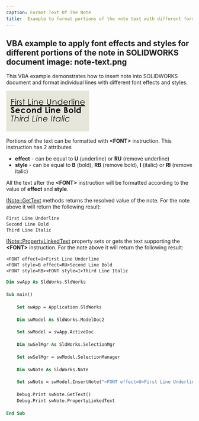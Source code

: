 ```yaml
---
caption: Format Text Of The Note
title:  Example to format portions of the note text with different formats
---
```

 VBA example to apply font effects and styles for different portions of the note in SOLIDWORKS document
image: note-text.png
---
This VBA example demonstrates how to insert note into SOLIDWORKS document and format individual lines with different font effects and styles.

![Formatted text of the note](note-text.png)

Portions of the text can be formatted with **\<FONT\>** instruction. This instruction has 2 attributes

* **effect** - can be equal to **U** (underline) or **RU** (remove underline)
* **style** - can be equal to **B** (bold), **RB** (remove bold), **I** (italic) or **RI** (remove italic)

All the text after the **\<FONT\>** instruction will be formatted according to the value of **effect** and **style**. 

[INote::GetText](https://help.solidworks.com/2023/English/api/sldworksapi/SolidWorks.Interop.sldworks~SolidWorks.Interop.sldworks.INote~GetText.html) methods returns the resolved value of the note. For the note above it will return the following result:

~~~
First Line Underline
Second Line Bold
Third Line Italic
~~~

[INote::PropertyLinkedText](https://help.solidworks.com/2023/English/api/sldworksapi/SolidWorks.Interop.sldworks~SolidWorks.Interop.sldworks.INote~PropertyLinkedText.html) property sets or gets the text supporting the **\<FONT\>** instruction. For the note above it will return the following result:

~~~
<FONT effect=U>First Line Underline
<FONT style=B effect=RU>Second Line Bold
<FONT style=RB><FONT style=I>Third Line Italic
~~~

~~~ vb
Dim swApp As SldWorks.SldWorks

Sub main()

    Set swApp = Application.SldWorks
    
    Dim swModel As SldWorks.ModelDoc2
    
    Set swModel = swApp.ActiveDoc
    
    Dim swSelMgr As SldWorks.SelectionMgr
    
    Set swSelMgr = swModel.SelectionManager
    
    Dim swNote As SldWorks.Note
    
    Set swNote = swModel.InsertNote("<FONT effect=U>First Line Underline" & vbLf & "<FONT style=B effect=RU>Second Line Bold" & vbLf & "<FONT style=RB><FONT style=I>Third Line Italic")
        
    Debug.Print swNote.GetText()
    Debug.Print swNote.PropertyLinkedText
    
End Sub
~~~

